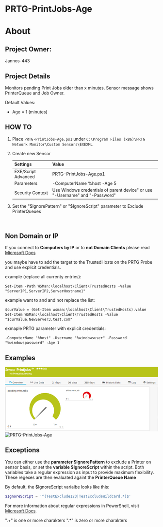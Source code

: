 # PRTG-PrintJobs-Age
# About

## Project Owner:

Jannos-443

## Project Details

Monitors pending Print Jobs older than x minutes.
Sensor message shows PrinterQueue and Job Owner.

Default Values:
- Age = 1 (minutes)

## HOW TO

1. Place `PRTG-PrintJobs-Age.ps1` under `C:\Program Files (x86)\PRTG Network Monitor\Custom Sensors\EXEXML`

2. Create new Sensor 

   | Settings | Value |
   | --- | --- |
   | EXE/Script Advanced | PRTG-PrintJobs-Age.ps1 |
   | Parameters | -ComputerName %host -Age 5 |
   | Security Context | Use Windows credentials of parent device" or use "-Username" and "-Password" |
   
3. Set the "$IgnorePattern" or "$IgnoreScript" parameter to Exclude PrinterQueues

<br>

## Non Domain or IP

If you connect to **Computers by IP** or to **not Domain Clients** please read [Microsoft Docs](https://docs.microsoft.com/en-us/powershell/module/microsoft.powershell.core/about/about_remote_troubleshooting?view=powershell-7.1#how-to-use-an-ip-address-in-a-remote-command)

you maybe have to add the target to the TrustedHosts on the PRTG Probe and use explicit credentials.

example (replace all currenty entries): 

    Set-Item -Path WSMan:\localhost\Client\TrustedHosts -Value "ServerIP1,ServerIP2,ServerHostname1"

example want to and and not replace the list:
    
    $curValue = (Get-Item wsman:\localhost\Client\TrustedHosts).value
    Set-Item WSMan:\localhost\Client\TrustedHosts -Value "$curValue,NewServer3.test.com"
    
exmaple PRTG parameter with explicit credentials:
    
    -ComputerName "%host" -Username "%windowsuser" -Password "%windowspassword" -Age 1

## Examples
![PRTG-PrintJobs-Age](media/PrintJobs_OK.png)
![PRTG-PrintJobs-Age](media/PrintJobs_Warning.png)

Exceptions
------------------
You can either use the **parameter $IgnorePattern** to exclude a Printer on sensor basis, or set the **variable $IgnoreScript** within the script. Both variables take a regular expression as input to provide maximum flexibility. These regexes are then evaluated againt the **PrinterQueue Name**

By default, the $IgnoreScript varialbe looks like this:

```powershell
$IgnoreScript = '^(TestExclude123|TestExcludeWildcard.*)$'
```

For more information about regular expressions in PowerShell, visit [Microsoft Docs](https://docs.microsoft.com/en-us/powershell/module/microsoft.powershell.core/about/about_regular_expressions).

".+" is one or more charakters
".*" is zero or more charakters

